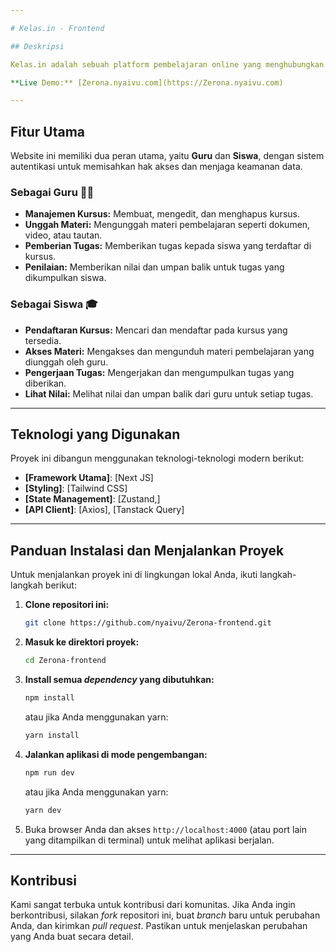 ```yaml
---

# Kelas.in - Frontend

## Deskripsi

Kelas.in adalah sebuah platform pembelajaran online yang menghubungkan guru dan siswa. Repositori ini berisi kode untuk antarmuka pengguna (frontend) dari aplikasi Kelas.in, yang dirancang untuk memberikan pengalaman pengguna yang intuitif dan responsif.

**Live Demo:** [Zerona.nyaivu.com](https://Zerona.nyaivu.com)

---
```


## Fitur Utama

Website ini memiliki dua peran utama, yaitu **Guru** dan **Siswa**, dengan sistem autentikasi untuk memisahkan hak akses dan menjaga keamanan data.

### Sebagai Guru 👨‍🏫

- **Manajemen Kursus:** Membuat, mengedit, dan menghapus kursus.
- **Unggah Materi:** Mengunggah materi pembelajaran seperti dokumen, video, atau tautan.
- **Pemberian Tugas:** Memberikan tugas kepada siswa yang terdaftar di kursus.
- **Penilaian:** Memberikan nilai dan umpan balik untuk tugas yang dikumpulkan siswa.

### Sebagai Siswa 🎓

- **Pendaftaran Kursus:** Mencari dan mendaftar pada kursus yang tersedia.
- **Akses Materi:** Mengakses dan mengunduh materi pembelajaran yang diunggah oleh guru.
- **Pengerjaan Tugas:** Mengerjakan dan mengumpulkan tugas yang diberikan.
- **Lihat Nilai:** Melihat nilai dan umpan balik dari guru untuk setiap tugas.

---

## Teknologi yang Digunakan

Proyek ini dibangun menggunakan teknologi-teknologi modern berikut:

- **[Framework Utama]**: [Next JS]
- **[Styling]**: [Tailwind CSS]
- **[State Management]**: [Zustand,]
- **[API Client]**: [Axios], [Tanstack Query]

---

## Panduan Instalasi dan Menjalankan Proyek

Untuk menjalankan proyek ini di lingkungan lokal Anda, ikuti langkah-langkah berikut:

1.  **Clone repositori ini:**

    ```bash
    git clone https://github.com/nyaivu/Zerona-frontend.git
    ```

2.  **Masuk ke direktori proyek:**

    ```bash
    cd Zerona-frontend
    ```

3.  **Install semua _dependency_ yang dibutuhkan:**

    ```bash
    npm install
    ```

    atau jika Anda menggunakan yarn:

    ```bash
    yarn install
    ```

4.  **Jalankan aplikasi di mode pengembangan:**

    ```bash
    npm run dev
    ```

    atau jika Anda menggunakan yarn:

    ```bash
    yarn dev
    ```

5.  Buka browser Anda dan akses `http://localhost:4000` (atau port lain yang ditampilkan di terminal) untuk melihat aplikasi berjalan.

---

## Kontribusi

Kami sangat terbuka untuk kontribusi dari komunitas. Jika Anda ingin berkontribusi, silakan _fork_ repositori ini, buat _branch_ baru untuk perubahan Anda, dan kirimkan _pull request_. Pastikan untuk menjelaskan perubahan yang Anda buat secara detail.
